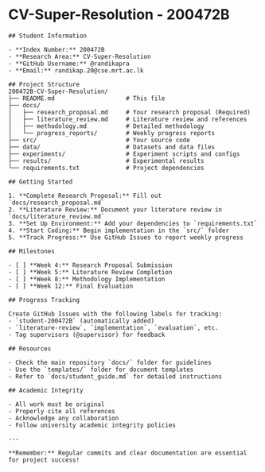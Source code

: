 # CV-Super-Resolution - 200472B

    ## Student Information

    - **Index Number:** 200472B
    - **Research Area:** CV-Super-Resolution
    - **GitHub Username:** @randikapra
    - **Email:** randikap.20@cse.mrt.ac.lk

    ## Project Structure
    200472B-CV-Super-Resolution/
    ├── README.md                    # This file
    ├── docs/
    │   ├── research_proposal.md     # Your research proposal (Required)
    │   ├── literature_review.md     # Literature review and references
    │   ├── methodology.md           # Detailed methodology
    │   └── progress_reports/        # Weekly progress reports
    ├── src/                         # Your source code
    ├── data/                        # Datasets and data files
    ├── experiments/                 # Experiment scripts and configs
    ├── results/                     # Experimental results
    └── requirements.txt             # Project dependencies

    ## Getting Started

    1. **Complete Research Proposal:** Fill out `docs/research_proposal.md`
    2. **Literature Review:** Document your literature review in `docs/literature_review.md`
    3. **Set Up Environment:** Add your dependencies to `requirements.txt`
    4. **Start Coding:** Begin implementation in the `src/` folder
    5. **Track Progress:** Use GitHub Issues to report weekly progress

    ## Milestones

    - [ ] **Week 4:** Research Proposal Submission
    - [ ] **Week 5:** Literature Review Completion  
    - [ ] **Week 8:** Methodology Implementation
    - [ ] **Week 12:** Final Evaluation

    ## Progress Tracking

    Create GitHub Issues with the following labels for tracking:
    - `student-200472B` (automatically added)
    - `literature-review`, `implementation`, `evaluation`, etc.
    - Tag supervisors (@supervisor) for feedback

    ## Resources

    - Check the main repository `docs/` folder for guidelines
    - Use the `templates/` folder for document templates
    - Refer to `docs/student_guide.md` for detailed instructions

    ## Academic Integrity

    - All work must be original
    - Properly cite all references
    - Acknowledge any collaboration
    - Follow university academic integrity policies

    ---

    **Remember:** Regular commits and clear documentation are essential for project success!
    